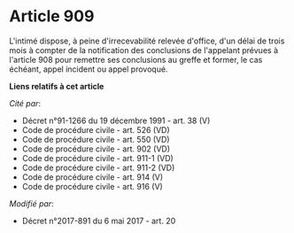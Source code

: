 # Article 909

L'intimé dispose, à peine d'irrecevabilité relevée d'office, d'un délai de trois mois à compter de la notification des
conclusions de l'appelant prévues à l'article 908 pour remettre ses conclusions au greffe et former, le cas échéant, appel
incident ou appel provoqué.

**Liens relatifs à cet article**

_Cité par_:

  - Décret n°91-1266 du 19 décembre 1991 - art. 38 (V)
  - Code de procédure civile - art. 526 (VD)
  - Code de procédure civile - art. 550 (VD)
  - Code de procédure civile - art. 902 (VD)
  - Code de procédure civile - art. 911-1 (VD)
  - Code de procédure civile - art. 911-2 (VD)
  - Code de procédure civile - art. 914 (V)
  - Code de procédure civile - art. 916 (V)

_Modifié par_:

  - Décret n°2017-891 du 6 mai 2017 - art. 20
